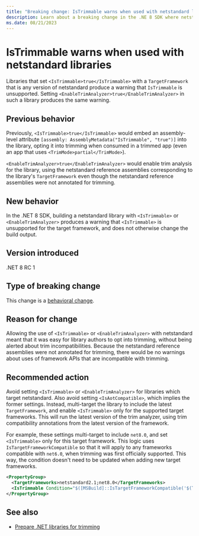 ```yaml
---
title: "Breaking change: IsTrimmable warns when used with netstandard libraries"
description: Learn about a breaking change in the .NE 8 SDK where netstandard libraries that specify IsTrimmable produce a new warning.
ms.date: 08/21/2023
---
```

# IsTrimmable warns when used with netstandard libraries

Libraries that set `<IsTrimmable>true</IsTrimmable>` with a `TargetFramework` that is any version of netstandard produce a warning that `IsTrimmable` is unsupported.
Setting `<EnableTrimAnalyzer>true</EnableTrimAnalyzer>` in such a library produces the same warning.

## Previous behavior

Previously, `<IsTrimmable>true</IsTrimmable>` would embed an assembly-level attribute `[assembly: AssemblyMetadata("IsTrimmable", "true")]` into the library, opting it into trimming when consumed in a trimmed app (even an app that uses `<TrimMode>partial</TrimMode>`).

`<EnableTrimAnalyzer>true</EnableTrimAnalyzer>` would enable trim analysis for the library, using the netstandard reference assemblies corresponding to the library's `TargetFramework` even though the netstandard reference assemblies were not annotated for trimming.

## New behavior

In the .NET 8 SDK, building a netstandard library with `<IsTrimmable>` or `<EnableTrimAnalyzer>` produces a warning that `<IsTrimmable>` is unsupported for the target framework, and does not otherwise change the build output.

## Version introduced

.NET 8 RC 1

## Type of breaking change

This change is a [behavioral change](../../categories.md#behavioral-change).

## Reason for change

Allowing the use of `<IsTrimmable>` or `<EnableTrimAnalyzer>` with netstandard meant that it was easy for library authors to opt into trimming, without being alerted about trim incompatibilities. Because the netstandard reference assemblies were not annotated for trimming, there would be no warnings about uses of framework APIs that are incompatible with trimming. 

## Recommended action

Avoid setting `<IsTrimmable>` or `<EnableTrimAnalyzer>` for libraries which target netstandard. Also avoid setting `<IsAotCompatible>`, which implies the former settings. Instead, multi-target the library to include the latest `TargetFramework`, and enable `<IsTrimmable>` only for the supported target frameworks. This will run the latest version of the trim analyzer, using trim compatibility annotations from the latest version of the framework.

For example, these settings multi-target to include `net8.0`, and set `<IsTrimmable>` only for this target framework. This logic uses `IsTargetFrameworkCompatible` so that it will apply to any frameworks compatible with `net6.0`, when trimming was first officially supported. This way, the condition doesn't need to be updated when adding new target frameworks.

```xml
<PropertyGroup>
  <TargetFrameworks>netstandard2.1;net8.0</TargetFrameworks>
  <IsTrimmable Condition="$([MSBuild]::IsTargetFrameworkCompatible('$(TargetFramework)', 'net6.0'))">true</IsTrimmable>
</PropertyGroup>
```

## See also

- [Prepare .NET libraries for trimming](../../../deploying/trimming/prepare-libraries-for-trimming.md)
